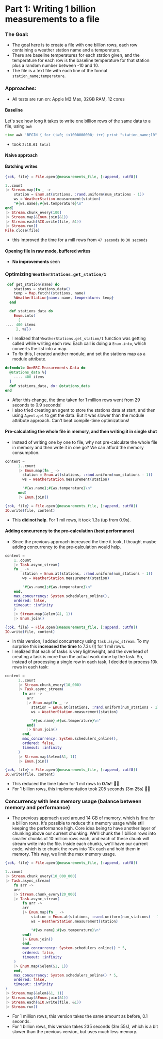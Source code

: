 # Part 1: Writing 1 billion measurements to a file

### The Goal:

- The goal here is to create a file with one billion rows, each row containing a weather station name and a temperature.
- There are baseline temperatures for each station given, and the temperature for each row is the baseline temperature for that station plus a random number between -10 and 10.
- The file is a text file with each line of the format `station_name;temperature`.

### Approaches:

- All tests are run on: Apple M2 Max, 32GB RAM, 12 cores

#### Baseline

Let's see how long it takes to write one billion rows of the same data to a file, using `awk`

```sh
time awk 'BEGIN { for (i=0; i<1000000000; i++) print "station_name;10" }' > data.txt
```

- took `2:18.61 total`

#### Naive approach

#### Batching writes

```elixir
{:ok, file} = File.open(@measurements_file, [:append, :utf8])

1..count
|> Stream.map(fn _ ->
    station = Enum.at(stations, :rand.uniform(num_stations - 1))
    ws = WeatherStation.measurement(station)
    "#{ws.name};#{ws.temperature}\n"
end)
|> Stream.chunk_every(100)
|> Stream.map(&Enum.join(&1))
|> Stream.each(&IO.write(file, &1))
|> Stream.run()
File.close(file)
```

- this improved the time for a mill rows from `47 seconds` to `30 seconds`

#### Opening file in raw mode, buffered writes

- **No improvements** seen

### Optimizing `WeatherStations.get_station/1`

```elixir
 def get_station(name) do
    stations = stations_data()
    temp = Map.fetch!(stations, name)
    %WeatherStation{name: name, temperature: temp}
  end

  def stations_data do
    Enum.into(
      [
.... 400 items
     ], %{})
```

- I realized that `WeatherStations.get_station/1` function was getting called while writing each row. Each call is doing a `Enum.into`, which converts the list into a map.
- To fix this, I created another module, and set the stations map as a module attribute.

```elixir
defmodule OneBRC.Measurements.Data do
  @stations_data %{
    .... 400 items
  }
  def stations_data, do: @stations_data
end
```

- After this change, the time taken for 1 million rows went from 29 seconds to 0.9 seconds!
- I also tried creating an agent to store the stations data at start, and then using `Agent.get` to get the data. But it was slower than the module attribute approach. Can't beat compile-time optimizations!

#### Pre-calculating the whole file in memory, and then writing it in single shot

- Instead of writing one by one to file, why not pre-calculate the whole file in memory and then write it in one go? We can afford the memory consumption.

```elixir
content =
      1..count
      |> Enum.map(fn _ ->
        station = Enum.at(stations, :rand.uniform(num_stations - 1))
        ws = WeatherStation.measurement(station)

        "#{ws.name};#{ws.temperature}\n"
      end)
      |> Enum.join()

{:ok, file} = File.open(@measurements_file, [:append, :utf8])
IO.write(file, content)
```

- This **did not help**. For 1 mil rows, it took 1.3s (up from 0.9s).

#### Adding concurrency to the pre-calculation (best performance)

- Since the previous approach increased the time it took, I thought maybe adding concurrency to the pre-calculation would help.

```elixir
content =
    1..count
    |> Task.async_stream(
    fn _ ->
        station = Enum.at(stations, :rand.uniform(num_stations - 1))
        ws = WeatherStation.measurement(station)

        "#{ws.name};#{ws.temperature}\n"
    end,
    max_concurrency: System.schedulers_online(),
    ordered: false,
    timeout: :infinity
    )
    |> Stream.map(&elem(&1, 1))
    |> Enum.join()

{:ok, file} = File.open(@measurements_file, [:append, :utf8])
IO.write(file, content)
```

- In this version, I added concurrency using `Task.async_stream`. To my surprise this **increased the time** to 7.3s (!) for 1 mil rows.
- I realized that each of tasks is very lightweight, and the overhead of creating a task is more than the actual work done by the task. So, instead of processing a single row in each task, I decided to process 10k rows in each task:

```elixir
content =
      1..count
      |> Stream.chunk_every(10_000)
      |> Task.async_stream(
        fn arr ->
          arr
          |> Enum.map(fn _ ->
            station = Enum.at(stations, :rand.uniform(num_stations - 1))
            ws = WeatherStation.measurement(station)

            "#{ws.name};#{ws.temperature}\n"
          end)
          |> Enum.join()
        end,
        max_concurrency: System.schedulers_online(),
        ordered: false,
        timeout: :infinity
      )
      |> Stream.map(&elem(&1, 1))
      |> Enum.join()

{:ok, file} = File.open(@measurements_file, [:append, :utf8])
IO.write(file, content)
```

- This reduced the time taken for 1 mil rows to **0.1s**!! 🎉🥳
- For 1 billion rows, this implementation took 205 seconds (3m 25s) 🚀🚀

### Concurrency with less memory usage (balance between memory and performance)

- The previous approach used around 14 GB of memory, which is fine for a billion rows. It's possible to reduce this memory usage while still keeping the performance high. Core idea being to have another layer of chunking above our current chunking. We'll chunk the 1 billion rows into smaller chunks of 10 million rows each, and each of these chunk will stream write into the file. Inside each chunks, we'll have our current code, which is to chunk the rows into 10k each and hold them in memory. This way, we limit the max memory usage.

```elixir
{:ok, file} = File.open(@measurements_file, [:append, :utf8])

1..count
|> Stream.chunk_every(10_000_000)
|> Task.async_stream(
    fn arr ->
    arr
    |> Stream.chunk_every(20_000)
    |> Task.async_stream(
        fn arr ->
        arr
        |> Enum.map(fn _ ->
            station = Enum.at(stations, :rand.uniform(num_stations) - 1)
            ws = WeatherStation.measurement(station)

            "#{ws.name};#{ws.temperature}\n"
        end)
        |> Enum.join()
        end,
        max_concurrency: System.schedulers_online() * 5,
        ordered: false,
        timeout: :infinity
    )
    |> Enum.map(&elem(&1, 1))
    end,
    max_concurrency: System.schedulers_online() * 5,
    ordered: false,
    timeout: :infinity
)
|> Stream.map(&elem(&1, 1))
|> Stream.map(&Enum.join(&1))
|> Stream.each(&IO.write(file, &1))
|> Stream.run()
```

- For 1 million rows, this version takes the same amount as before, 0.1 seconds.
- For 1 billion rows, this version takes 235 seconds (3m 55s), which is a bit slower than the previous version, but uses much less memory.
